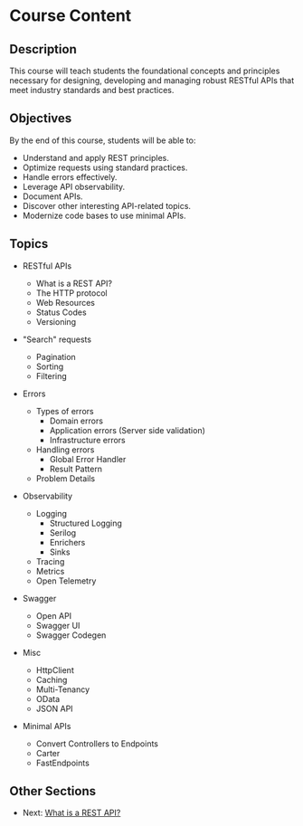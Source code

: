# Course Content

## Description

This course will teach students the foundational concepts and principles necessary for designing, developing and managing robust RESTful APIs that meet industry standards and best practices.

## Objectives

By the end of this course, students will be able to:

- Understand and apply REST principles.
- Optimize requests using standard practices.
- Handle errors effectively.
- Leverage API observability.
- Document APIs.
- Discover other interesting API-related topics.
- Modernize code bases to use minimal APIs.

## Topics

- RESTful APIs
  - What is a REST API?
  - The HTTP protocol
  - Web Resources
  - Status Codes
  - Versioning
- "Search" requests
  - Pagination
  - Sorting
  - Filtering
- Errors

  - Types of errors
    - Domain errors
    - Application errors (Server side validation)
    - Infrastructure errors
  - Handling errors
    - Global Error Handler
    - Result Pattern
  - Problem Details

- Observability
  - Logging
    - Structured Logging
    - Serilog
    - Enrichers
    - Sinks
  - Tracing
  - Metrics
  - Open Telemetry
- Swagger
  - Open API
  - Swagger UI
  - Swagger Codegen
- Misc
  - HttpClient
  - Caching
  - Multi-Tenancy
  - OData
  - JSON API
- Minimal APIs
  - Convert Controllers to Endpoints
  - Carter
  - FastEndpoints

## Other Sections

- Next: [What is a REST API?](./01%20RESTful%20APIs%20-%2001%20What%20is%20a%20REST%20API.md)
